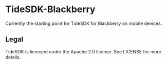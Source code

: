 # TideSDK-Blackberry

Currently the starting point for TideSDK for Blackberry on mobile devices.

## Legal

TideSDK is licensed under the Apache 2.0 license. See LICENSE for more details.